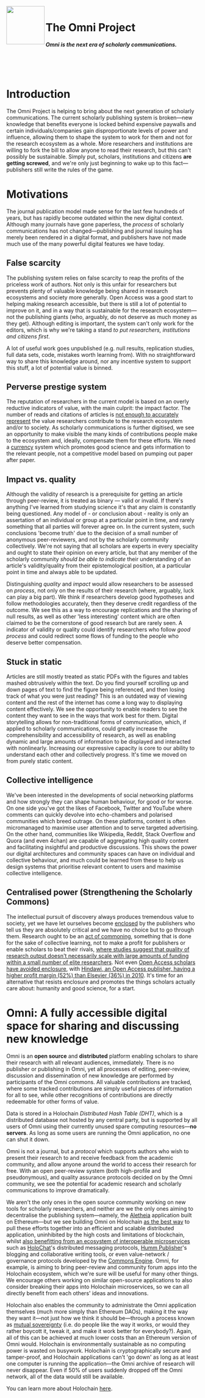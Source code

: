 </br>

<img align="left" width="100" height="100" src="logo.png">

# The Omni Project

***Omni is the next era of scholarly communications.***

</br></br></br>

# Introduction

The Omni Project is helping to bring about the next generation of scholarly communications. The current scholarly publishing system is broken—new knowledge that benefits everyone is locked behind expensive paywalls and certain individuals/companies gain disproportionate levels of power and influence, allowing them to shape the system to work for them and not for the research ecosystem as a whole. More researchers and institutions are willing to fork the bill to allow anyone to read their research, but this can't possibly be sustainable. Simply put, scholars, institutions and citizens **are getting screwed**, and we're only just beginning to wake up to this fact—publishers still write the rules of the game.

# Motivations

The journal publication model made sense for the last few hundreds of years, but has rapidly become outdated within the new digital context. Although many journals have gone paperless, the *process* of scholarly communications has not changed—publishing and journal issuing has merely been rendered in a digital format, and publishers have not made much use of the many powerful digital features we have today.

## False scarcity

The publishing system relies on false scarcity to reap the profits of the priceless work of authors. Not only is this unfair for researchers but prevents plenty of valuable knowledge being shared in research ecosystems and society more generally. Open Access was a good start to helping making research accessible, but there is still a lot of potential to improve on it, and in a way that is sustainable for the research ecosystem—not the publishing giants (who, arguably, do not deserve as much money as they get). Although editing is important, the system can't only work for the editors, which is why we're taking a stand *to put researchers, institutions and citizens first*.

A lot of useful work goes unpublished (e.g. null results, replication studies, full data sets, code, mistakes worth learning from). With no straightforward way to share this knowledge around, nor any incentive system to support this stuff, a lot of potential value is binned.

## Perverse prestige system

The reputation of researchers in the current model is based on an overly reductive indicators of value, with the main culprit: the impact factor. The number of reads and citations of articles is [not enough to accurately represent](http://backreaction.blogspot.com/2017/03/academia-is-fucked-up-so-why-isnt.html) the value researchers contribute to the research ecosystem and/or to society. As scholarly communications is further digitised, we see an opportunity to make visible the many kinds of contributions people make to the ecosystem and, ideally, compensate them for these efforts. We need a [currency](http://www.artbrock.com/blog/designing-social-flows-chapter-6-designing-incentives) system which promotes good science and gets information to the relevant people, not a competitive model based on pumping out paper after paper.

## Impact vs. quality

Although the validity of research is a prerequisite for getting an article through peer-review, it is treated as binary — valid or invalid. If there's anything I've learned from studying science it's that any claim is constantly being questioned. Any model of - or conclusion about - reality is only an assertation of an individual or group at a particular point in time, and rarely something that all parties will forever agree on. In the current system, such conclusions 'become truth' due to the decision of a small number of anonymous peer-reviewers, and not by the scholarly community collectively. We're not saying that all scholars are experts in every speciality and ought to state their opinion on every article, but that any member of the scholarly community *should be able to indicate* their understanding of an article's validity/quality from their epistemological position, at a particular point in time and always able to be updated.

Distinguishing *quality* and *impact* would allow researchers to be assessed on *process*, not only on the results of their research (where, arguably, luck can play a big part). We think if researchers develop good hypotheses and follow methodologies accurately, then they deserve credit regardless of the outcome. We see this as a way to encourage replications and the sharing of null results, as well as other 'less interesting' content which are often claimed to be the cornerstone of good research but are rarely seen. A indicator of validity or quality could identify researchers who follow *good process* and could redirect some flows of funding to the people who deserve better compensation.

## Stuck in static

Articles are still mostly treated as static PDFs with the figures and tables mashed obtrusively within the text. Do you find yourself scrolling up and down pages of text to find the figure being referenced, and then losing track of what you were just reading? This is an outdated way of viewing content and the rest of the internet has come a long way to displaying content effectively. We see the opportunity to enable readers to see the content they want to see in the ways that work best for them. Digital storytelling allows for non-traditional forms of communication, which, if applied to scholarly communications, could greatly increase the comprehensibility and accessibility of research, as well as enabling dynamic and large amounts of information to be displayed and interacted with nonlinearly. Increasing our expressive capacity is core to our ability to understand each other and collectively progress. It's time we moved on from purely static content.

## Collective intelligence

We've been interested in the developments of social networking platforms and how strongly they can shape human behaviour, for good or for worse. On one side you've got the likes of Facebook, Twitter and YouTube where comments can quickly devolve into echo-chambers and polarised communities which breed outrage. On these platforms, content is often micromanaged to maximise user attention and to serve targeted advertising. On the other hand, communities like Wikipedia, Reddit, Stack Overflow and Quora (and even 4chan) are capable of aggregating high quality content and facilitating insightful and productive discussions. This shows the power our digital architectures and community spaces can have on individual and collective behaviour, and much could be learned from these to help us design systems that prioritise relevant content to users and maximise collective intelligence.

## Centralised power (Strengthening the Scholarly Commons)

The intellectual pursuit of discovery always produces tremendous value to society, yet we have let ourselves become [enclosed](https://en.wikipedia.org/wiki/Enclosure) by the publishers who tell us they are absolutely critical and we have no choice but to go through them. Research ought to be an [act of commoning](http://wealthofthecommons.org/essay/introduction-commons-transformative-vision), something that is done for the sake of collective learning, not to make a profit for publishers or enable scholars to beat their rivals, [where studies suggest that quality of research output doesn't necessarily scale with large amounts of funding within a small number of elite researchers](https://journals.plos.org/plosone/article?id=10.1371/journal.pone.0065263). Not even [Open Access scholars have avoided enclosure](https://www.triple-c.at/index.php/tripleC/article/view/525), with [Hindawi, an Open Access publisher, having a higher profit margin (52%) than Elsevier (36%) in 2010](http://threader.ecs.soton.ac.uk/lists/boaiforum/2769.html). It's time for an alternative that resists enclosure and promotes the things scholars actually care about: humanity and good science, for a start.

# Omni: A fully accessible digital space for sharing and discussing new knowledge

Omni is an **open source** and **distributed** platform enabling scholars to share their research with all relevant audiences, immediately. There is no publisher or publishing in Omni, yet all processes of editing, peer-review, discussion and dissemination of new knowledge are performed by participants of the Omni commons. All valuable contributions are tracked, where some tracked contributions are simply useful pieces of information for all to see, while other recognitions of contributions are directly redeemable for other forms of value.

Data is stored in a Holochain *Distributed Hash Table (DHT)*, which is a distributed database not hosted by any central party, but is supported by all users of Omni using their currently unused spare computing resources—**no servers**. As long as some users are running the Omni application, no one can shut it down.

Omni is not a journal, but a *protocol* which supports authors who wish to present their research to and receive feedback from the academic community, and allow anyone around the world to access their research for free. With an open peer-review system (both high-profile and pseudonymous), and quality assurance protocols decided on by the Omni community, we see the potential for academic research and scholarly communications to improve dramatically.

We aren't the only ones in the open source community working on new tools for scholarly researchers, and neither are we the only ones aiming to decentralise the publishing system—namely, the [Aletheia](https://github.com/aletheia-foundation/aletheia-whitepaper/blob/master/WHITE-PAPER.md) application built on Ethereum—but we see building Omni on Holochain [as the best way](https://github.com/holochain/holochain-proto/wiki/FAQ) to pull these efforts together into an efficient and scalable distributed application, uninhibited by the high costs and limitations of blockchain, whilst [also benefitting from an ecosystem of interoperable microservices](https://medium.com/holochain/holochain-reinventing-applications-d2ac1e4f25ef) such as [HoloChat](https://github.com/holochain/holochat-rust)'s distributed messaging protocols, [Humm Publisher](https://humm.earth/)'s blogging and collaborative writing tools, or even value-network / governance protocols developed by the [Commons Engine](https://commonsengine.org/). Omni, for example, is aiming to bring peer-review and community forum apps into the Holochain ecosystem, which we're sure will be useful for many other things. We encourage others working on similar open-source applications to also consider breaking their apps into Holochain microservices, so we can all directly benefit from each others' ideas and innovations.

Holochain also enables the community to administrate the Omni application themselves (much more simply than Ethereum DAOs), making it the way they want it—not just how we think it should be—through a process known as [mutual sovereignty](http://ceptr.org/projects/sovereign) (i.e. do people like the way it works, or would they rather boycott it, tweak it, and make it work better for everybody?). Again, all of this can be achieved at much lower costs than an Ethereum version of Omni would. Holochain is environmentally sustainable as no computing power is wasted on busywork. Holochain is cryptographically secure and tamper-proof, and Holochain applications can't 'go down' as long as at least one computer is running the application—the Omni archive of research will never disappear. Even if 50% of users suddenly dropped off the Omni network, all of the data would still be available.

You can learn more about Holochain [here](https://www.notion.so/Holochain-Reading-List-352388be758f4356a6da1fbb7962f87c).
